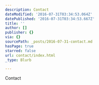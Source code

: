 ```yaml
---
description: Contact
dateModified: '2016-07-31T03:34:53.064Z'
datePublished: '2016-07-31T03:34:53.667Z'
title: ''
author: []
publisher: {}
via: {}
sourcePath: _posts/2016-07-31-contact.md
hasPage: true
starred: false
url: contact/index.html
_type: Blurb

---
```

Contact
